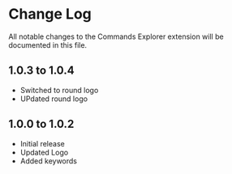 # Change Log

All notable changes to the Commands Explorer extension will be documented in this file.

## 1.0.3 to 1.0.4

- Switched to round logo
- UPdated round logo

## 1.0.0 to 1.0.2

- Initial release
- Updated Logo
- Added keywords